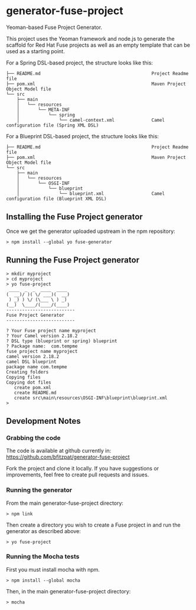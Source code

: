 # generator-fuse-project
Yeoman-based Fuse Project Generator. 

This project uses the Yeoman framework and node.js to generate the scaffold for Red Hat Fuse projects
as well as an empty template that can be used as a starting point. 

For a Spring DSL-based project, the structure looks like this:
```
├── README.md                                          Project Readme file
├── pom.xml                                            Maven Project Object Model file
└── src
    ├── main
    │   └── resources
    │       └── META-INF
    │           └── spring
    │               └── camel-context.xml              Camel configuration file (Spring XML DSL)
```

For a Blueprint DSL-based project, the structure looks like this:
```
├── README.md                                          Project Readme file
├── pom.xml                                            Maven Project Object Model file
└── src
    ├── main
    │   └── resources
    │       └── OSGI-INF
    │           └── blueprint
    │               └── blueprint.xml                  Camel configuration file (Blueprint XML DSL)
```

## Installing the Fuse Project generator

Once we get the generator uploaded upstream in the npm repository:
```
> npm install --global yo fuse-generator
```

## Running the Fuse Project generator
```
> mkdir myproject
> cd myproject
> yo fuse-project
 ____  _  _  ____  ____
(  __)/ )( \/ ___)(  __)
 ) _) ) \/ (\___ \ ) _)
(__)  \____/(____/(____)
--------------------------
Fuse Project Generator
--------------------------

? Your Fuse project name myproject
? Your Camel version 2.18.2
? DSL type (blueprint or spring) blueprint
? Package name:  com.tempme
fuse project name myproject
camel version 2.18.2
camel DSL blueprint
package name com.tempme
Creating folders
Copying files
Copying dot files
   create pom.xml
   create README.md
   create src\main\resources\OSGI-INF\blueprint\blueprint.xml
>
```

## Development Notes

### Grabbing the code
The code is available at github currently in: https://github.com/bfitzpat/generator-fuse-project

Fork the project and clone it locally. If you have suggestions or improvements, feel free to create
pull requests and issues.

### Running the generator
From the main generator-fuse-project directory:
```
> npm link
```

Then create a directory you wish to create a Fuse project in and run the generator as described above:
```
> yo fuse-project
```

### Running the Mocha tests
First you must install mocha with npm.
```
> npm install --global mocha
```
Then, in the main generator-fuse-project directory:
```
> mocha
```

